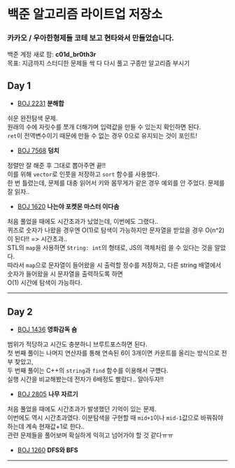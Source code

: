 # 백준 알고리즘 라이트업 저장소

### 카카오 / 우아한형제들 코테 보고 현타와서 만들었습니다.

백준 계정 새로 팜: **c01d_br0th3r**<br />
목표: 지금까지 스터디한 문제들 싹 다 다시 풀고 구종만 알고리즘 부시기


## Day 1

* [BOJ 2231](https://www.acmicpc.net/problem/2231) **분해합**

쉬운 완전탐색 문제.<br />
원래의 수에 자릿수를 쪼개 더해가며 입력값을 만들 수 있는지 확인하면 된다.<br />
`ret`이 전역변수이기 때문에 만들 수 없는 경우 0으로 유지되는 것이 포인트!<br />

* [BOJ 7568](https://www.acmicpc.net/problem/7568) **덩치**

정렬만 잘 해준 후 그대로 뽑아주면 끝!!<br />
이를 위해 `vector`로 인풋을 저장하고 `sort` 함수를 사용했다.<br />
한 번 틀렸는데, 문제를 대충 읽어서 키와 몸무게가 같은 경우 예외를 안 주었다. 문제를 잘 읽자..<br />

* [BOJ 1620](https://www.acmicpc.net/problem/1620) **나는야 포켓몬 마스터 이다솜**

처음 풀었을 때에도 시간초과가 났었는데, 이번에도 그랬다..<br />
퀴즈로 숫자가 나왔을 경우엔 O(1)로 탐색이 가능하지만 문자열을 받았을 경우 O(n^2)이 된다!! => 시간초과..<br />
STL의 `map`을 사용하면 `String: int`의 형태로, JS의 객체처럼 쓸 수 있다는 것을 알았다.<br />
따라서 `map`으로 문자열이 들어왔을 시 출력할 정수를 저장하고, 다른 string 배열에서 숫자가 들어왔을 시 문자열을 출력하도록 하면<br />
O(1) 시간에 탐색이 가능하다.<br />

***************************************************************************

## Day 2

* [BOJ 1436](https://www.acmicpc.net/problem/1436) **영화감독 숌**

범위가 적당하고 시간도 충분하니 브루트포스하면 된다.<br />
첫 번째 풀이는 나머지 연산자를 통해 연속된 6이 3개이면 카운트를 올리는 방식으로 전부 찾았고,<br />
두 번째 풀이는 C++의 `string`과 `find` 함수를 이용해서 구헀다.<br />
실행 시간을 비교해봤는데 전자가 6배정도 빨랐다.. 알아두자!!

* [BOJ 2805](https://www.acmicpc.net/problem/2805) **나무 자르기**

처음 풀었을 때에도 시간초과가 발생했던 기억이 있는 문제.<br />
이번에도 역시 시간초과였다. 이분탐색을 구현할 때 `mid+1`이나 `mid-1`값으로 바꿔줘야 하는데 계속 현재값+1로 한다..<br />
관련 문제들을 풀어보며 확실하게 익히고 넘어가야 할 것 같다ㅠㅠ

* [BOJ 1260](https://www.acmicpc.net/problem/1260) **DFS와 BFS**

***************************************************************************
